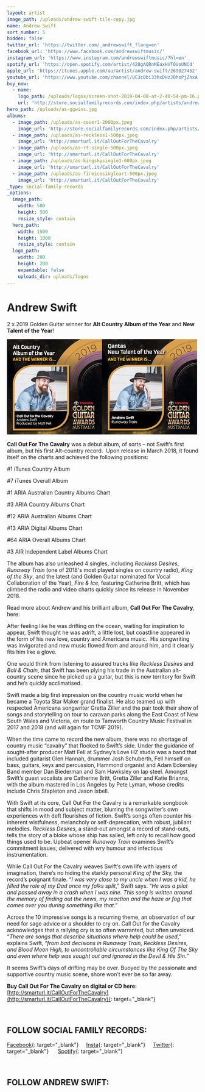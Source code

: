 ```yaml
---
layout: artist
image_path: /uploads/andrew-swift-tile-copy.jpg
name: Andrew Swift
sort_number: 5
hidden: false
twitter_url: 'https://twitter.com/_andrewswift_?lang=en'
facebook_url: 'https://www.facebook.com/andrewswiftmusic/'
instagram_url: 'https://www.instagram.com/andrewswiftmusic/?hl=en'
spotify_url: 'https://open.spotify.com/artist/428gAQRnMEaxHVT0VoUNCd'
apple_url: 'https://itunes.apple.com/au/artist/andrew-swift/269827452'
youtube_url: 'https://www.youtube.com/channel/UC3cObi33hxDHzJOhoPjZhxA'
buy_now:
  - name:
    logo_path: /uploads/logos/screen-shot-2019-04-08-at-2-40-54-pm-16.png
    url: 'http://store.socialfamilyrecords.com/index.php/artists/andrew-swift.html'
hero_path: /uploads/as-ggwins.jpg
albums:
  - image_path: /uploads/as-cover1-2000px.jpeg
    image_url: 'http://store.socialfamilyrecords.com/index.php/artists/andrew-swift.html'
  - image_path: /uploads/as-reckless1-500px.jpeg
    image_url: 'http://smarturl.it/CallOutForTheCavalry'
  - image_path: /uploads/as-rt-single-500px.jpeg
    image_url: 'http://smarturl.it/CallOutForTheCavalry'
  - image_path: /uploads/as-kingskysingle3-600px.jpeg
    image_url: 'http://smarturl.it/CallOutForTheCavalry'
  - image_path: /uploads/as-fireicesingleart-500px.jpeg
    image_url: 'http://smarturl.it/CallOutForTheCavalry'
_type: social-family-records
_options:
  image_path:
    width: 500
    height: 500
    resize_style: contain
  hero_path:
    width: 1500
    height: 1000
    resize_style: contain
  logo_path:
    width: 200
    height: 200
    expandable: false
    uploads_dir: uploads/logos
---
```


# Andrew Swift

2 x 2019 Golden Guitar winner for **Alt Country Album of the Year** and **New Talent of the Year**!

![](/uploads/2019ggwinner-altcountryalbum.jpeg)![](/uploads/2019ggwinner-newtalent.jpeg)

**Call Out For The Cavalry** was a debut album, of sorts – not Swift’s first album, but his first Alt-country record.  Upon release in March 2018, it found itself on the charts and achieved the following positions:

#1 iTunes Country Album 

#7 iTunes Overall Album 

#1 ARIA Australian Country Albums Chart 

#3 ARIA Country Albums Chart 

#12 ARIA Australian Albums Chart 

#13 ARIA Digital Albums Chart 

#64 ARIA Overall Albums Chart 

#3 AIR Independent Label Albums Chart 

The album has also unleashed 4 singles, including *Reckless Desires*, *Runaway Train* (one of 2018's most played singles on country radio), *King of the Sky*, and the latest (and Golden Guitar nominated for Vocal Collaboration of the Year), *Fire & Ice*, featuring Catherine Britt, which has climbed the radio and video charts quickly since its release in November 2018.

Read more about Andrew and his brilliant album, **Call Out For The Cavalry**, here:

After feeling like he was drifting on the ocean, waiting for inspiration to appear, Swift thought he was adrift, a little lost, but coastline appeared in the form of his new love, country and Americana music.  His songwriting was invigorated and new music flowed from and around him, and it clearly fits him like a glove.

One would think from listening to assured tracks like *Reckless Desires* and *Ball & Chain*, that Swift has been plying his trade in the Australian alt-country scene since he picked up a guitar, but this is new territory for Swift and he’s quickly acclimatised.

Swift made a big first impression on the country music world when he became a Toyota Star Maker grand finalist. He also teamed up with respected Americana songwriter Gretta Ziller and the pair took their show of songs and storytelling on tour to caravan parks along the East Coast of New South Wales and Victoria, en route to Tamworth Country Music Festival in 2017 and 2018 (and will again for TCMF 2019). 

When the time came to record the new album, there was no shortage of country music “cavalry” that flocked to Swift’s side. Under the guidance of sought-after producer Matt Fell at Sydney’s Love HZ studio was a band that included guitarist Glen Hannah, drummer Josh Schuberth, Fell himself on bass, guitars, keys and percussion, Hammond organist and Adam Eckersley Band member Dan Biederman and Sam Hawksley on lap steel. Amongst Swift’s guest vocalists are Catherine Britt, Gretta Ziller and Katie Brianna, with the album mastered in Los Angeles by Pete Lyman, whose credits include Chris Stapleton and Jason Isbell.

With Swift at its core, Call Out For the Cavalry is a remarkable songbook that shifts in mood and subject matter, blurring the songwriter’s own experiences with deft flourishes of fiction. Swift’s songs often counter his inherent wistfulness, melancholy or self-deprecation, with robust, jubilant melodies. *Reckless Desires*, a stand-out amongst a record of stand-outs, tells the story of a bloke whose ship has sailed, left only to recall how good things used to be. Upbeat opener *Runaway Train* examines Swift’s commitment issues, delivered with wry humour and infectious instrumentation.

While Call Out For the Cavalry weaves Swift’s own life with layers of imagination, there’s no hiding the starkly personal *King of the Sk*y, the record’s poignant finale. “*I was very close to my uncle when I was a kid, he filled the role of my Dad once my folks split*,” Swift says. “*He was a pilot and passed away in a crash when I was nine. This song is written around the memory of finding out the news, my reaction and the haze or fog that comes over you during something like that*.”

Across the 10 impressive songs is a recurring theme, an observation of our need for sage advice or a shoulder to cry on. Call Out for the Cavalry acknowledges that a rallying cry is so often warranted, but often unvoiced. “*There are songs that describe situations where help could be used*,” explains Swift, “*from bad decisions in Runaway Train, Reckless Desires, and Blood Moon High, to uncontrollable circumstances like King Of The Sky and even where help was sought out and ignored in the Devil & His Sin.*”

It seems Swift’s days of drifting may be over. Buoyed by the passionate and supportive country music scene, shore won’t ever be so far away.

**Buy Call Out For The Cavalry on digital or CD here:**[http://smarturl.it/CallOutForTheCavalry](http://smarturl.it/CallOutForTheCavalry){: target="_blank"}

 

## **FOLLOW SOCIAL FAMILY RECORDS:**

[Facebook](https://www.facebook.com/socialfamilyrecords/){: target="_blank"}     [Insta](https://www.instagram.com/socialfamilyrecords/){: target="_blank"}     [Twitter](https://twitter.com/SocialFamilyREC){: target="_blank"}      [Spotify](https://open.spotify.com/user/socialfamilyrecords?si=kkmIcbpBQOmr6Cs9s_N7Sg){: target="_blank"}

 

## **FOLLOW ANDREW SWIFT:**